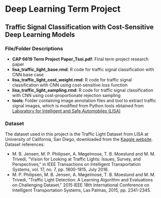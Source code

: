 # Deep Learning Term Project
## Traffic Signal Classification with Cost-Sensitive Deep Learning Models

### File/Folder Descriptions
- **CAP 6619 Term Project Paper_Tsoi.pdf**: Final term project research paper
- **lisa_traffic_light_base.rmd**: R code for traffic signal classification with CNN base case
- **lisa_traffic_light_cost_weight.rmd**: R code for traffic signal classification with CNN using cost-sensitive loss function
- **lisa_traffic_light_sampling.rmd**: R code for traffic signal classification with CNN using cost-proportionate rejection sampling
- **tools**: Folder containing image annotation files and tool to extract traffic signal images, which is modified from Python tools obtained from [Laboratory for Intelligent and Safe Automobiles (LISA)](http://cvrr.ucsd.edu/LISA/lisa-traffic-sign-dataset.html)

### Dataset
The dataset used in this project is the Traffic Light Dataset from LISA at University of California, San Diego, downloaded from the [Kaggle website](https://www.kaggle.com/mbornoe/lisa-traffic-light-dataset). Dataset references:
- M. B. Jensen, M. P. Philipsen, A. Møgelmose, T. B. Moeslund and M. M. Trivedi, "Vision for Looking at Traffic Lights: Issues, Survey, and Perspectives," in IEEE Transactions on Intelligent Transportation Systems, vol. 17, no. 7, pp. 1800-1815, July 2016.
- M. P. Philipsen, M. B. Jensen, A. Møgelmose, T. B. Moeslund and M. M. Trivedi, "Traffic Light Detection: A Learning Algorithm and Evaluations on Challenging Dataset," 2015 IEEE 18th International Conference on Intelligent Transportation Systems, Las Palmas, 2015, pp. 2341-2345.